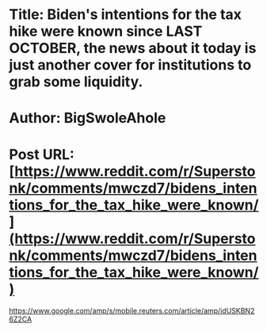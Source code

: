# Title: Biden's intentions for the tax hike were known since LAST OCTOBER, the news about it today is just another cover for institutions to grab some liquidity.
# Author: BigSwoleAhole
# Post URL: [https://www.reddit.com/r/Superstonk/comments/mwczd7/bidens_intentions_for_the_tax_hike_were_known/](https://www.reddit.com/r/Superstonk/comments/mwczd7/bidens_intentions_for_the_tax_hike_were_known/)


https://www.google.com/amp/s/mobile.reuters.com/article/amp/idUSKBN26Z2CA